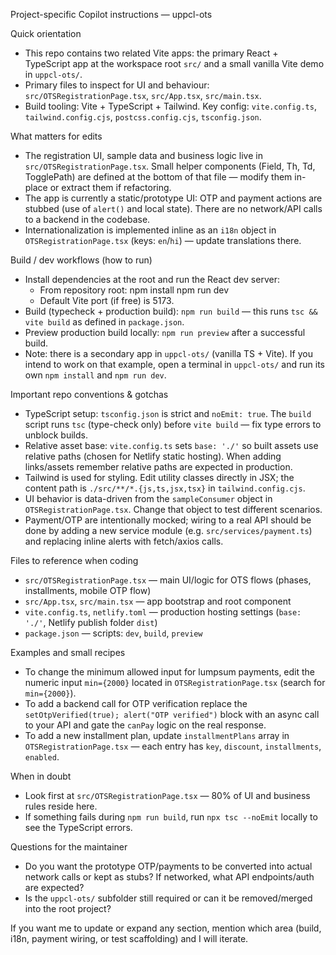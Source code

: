 Project-specific Copilot instructions — uppcl-ots

Quick orientation
- This repo contains two related Vite apps: the primary React + TypeScript app at the workspace root `src/` and a small vanilla Vite demo in `uppcl-ots/`.
- Primary files to inspect for UI and behaviour: `src/OTSRegistrationPage.tsx`, `src/App.tsx`, `src/main.tsx`.
- Build tooling: Vite + TypeScript + Tailwind. Key config: `vite.config.ts`, `tailwind.config.cjs`, `postcss.config.cjs`, `tsconfig.json`.

What matters for edits
- The registration UI, sample data and business logic live in `src/OTSRegistrationPage.tsx`. Small helper components (Field, Th, Td, TogglePath) are defined at the bottom of that file — modify them in-place or extract them if refactoring.
- The app is currently a static/prototype UI: OTP and payment actions are stubbed (use of `alert()` and local state). There are no network/API calls to a backend in the codebase.
- Internationalization is implemented inline as an `i18n` object in `OTSRegistrationPage.tsx` (keys: `en`/`hi`) — update translations there.

Build / dev workflows (how to run)
- Install dependencies at the root and run the React dev server:
  - From repository root:
    npm install
    npm run dev
  - Default Vite port (if free) is 5173.
- Build (typecheck + production build): `npm run build` — this runs `tsc && vite build` as defined in `package.json`.
- Preview production build locally: `npm run preview` after a successful build.
- Note: there is a secondary app in `uppcl-ots/` (vanilla TS + Vite). If you intend to work on that example, open a terminal in `uppcl-ots/` and run its own `npm install` and `npm run dev`.

Important repo conventions & gotchas
- TypeScript setup: `tsconfig.json` is strict and `noEmit: true`. The `build` script runs `tsc` (type-check only) before `vite build` — fix type errors to unblock builds.
- Relative asset base: `vite.config.ts` sets `base: './'` so built assets use relative paths (chosen for Netlify static hosting). When adding links/assets remember relative paths are expected in production.
- Tailwind is used for styling. Edit utility classes directly in JSX; the content path is `./src/**/*.{js,ts,jsx,tsx}` in `tailwind.config.cjs`.
- UI behavior is data-driven from the `sampleConsumer` object in `OTSRegistrationPage.tsx`. Change that object to test different scenarios.
- Payment/OTP are intentionally mocked; wiring to a real API should be done by adding a new service module (e.g. `src/services/payment.ts`) and replacing inline alerts with fetch/axios calls.

Files to reference when coding
- `src/OTSRegistrationPage.tsx` — main UI/logic for OTS flows (phases, installments, mobile OTP flow)
- `src/App.tsx`, `src/main.tsx` — app bootstrap and root component
- `vite.config.ts`, `netlify.toml` — production hosting settings (`base: './'`, Netlify publish folder `dist`)
- `package.json` — scripts: `dev`, `build`, `preview`

Examples and small recipes
- To change the minimum allowed input for lumpsum payments, edit the numeric input `min={2000}` located in `OTSRegistrationPage.tsx` (search for `min={2000}`).
- To add a backend call for OTP verification replace the `setOtpVerified(true); alert("OTP verified")` block with an async call to your API and gate the `canPay` logic on the real response.
- To add a new installment plan, update `installmentPlans` array in `OTSRegistrationPage.tsx` — each entry has `key`, `discount`, `installments`, `enabled`.

When in doubt
- Look first at `src/OTSRegistrationPage.tsx` — 80% of UI and business rules reside here.
- If something fails during `npm run build`, run `npx tsc --noEmit` locally to see the TypeScript errors.

Questions for the maintainer
- Do you want the prototype OTP/payments to be converted into actual network calls or kept as stubs? If networked, what API endpoints/auth are expected?
- Is the `uppcl-ots/` subfolder still required or can it be removed/merged into the root project?

If you want me to update or expand any section, mention which area (build, i18n, payment wiring, or test scaffolding) and I will iterate.

